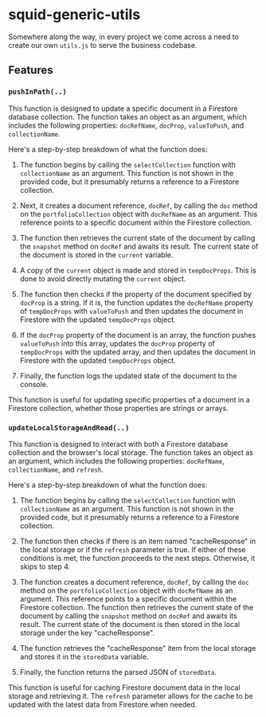 # squid-generic-utils

Somewhere along the way, in every project we come across a need to create our own `utils.js` to serve the business codebase.

## Features

### `pushInPath(..)`

This function is designed to update a specific document in a Firestore database collection. The function takes an object as an argument, which includes the following properties: `docRefName`, `docProp`, `valueToPush`, and `collectionName`.

Here's a step-by-step breakdown of what the function does:

1. The function begins by calling the `selectCollection` function with `collectionName` as an argument. This function is not shown in the provided code, but it presumably returns a reference to a Firestore collection.

2. Next, it creates a document reference, `docRef`, by calling the `doc` method on the `portfolioCollection` object with `docRefName` as an argument. This reference points to a specific document within the Firestore collection.

3. The function then retrieves the current state of the document by calling the `snapshot` method on `docRef` and awaits its result. The current state of the document is stored in the `current` variable.

4. A copy of the `current` object is made and stored in `tempDocProps`. This is done to avoid directly mutating the `current` object.

5. The function then checks if the property of the document specified by `docProp` is a string. If it is, the function updates the `docRefName` property of `tempDocProps` with `valueToPush` and then updates the document in Firestore with the updated `tempDocProps` object.

6. If the `docProp` property of the document is an array, the function pushes `valueToPush` into this array, updates the `docProp` property of `tempDocProps` with the updated array, and then updates the document in Firestore with the updated `tempDocProps` object.

7. Finally, the function logs the updated state of the document to the console.

This function is useful for updating specific properties of a document in a Firestore collection, whether those properties are strings or arrays.

### `updateLocalStorageAndRead(..)`

 This function is designed to interact with both a Firestore database collection and the browser's local storage. The function takes an object as an argument, which includes the following properties: `docRefName`, `collectionName`, and `refresh`.

Here's a step-by-step breakdown of what the function does:

1. The function begins by calling the `selectCollection` function with `collectionName` as an argument. This function is not shown in the provided code, but it presumably returns a reference to a Firestore collection.

2. The function then checks if there is an item named "cacheResponse" in the local storage or if the `refresh` parameter is true. If either of these conditions is met, the function proceeds to the next steps. Otherwise, it skips to step 4.

3. The function creates a document reference, `docRef`, by calling the `doc` method on the `portfolioCollection` object with `docRefName` as an argument. This reference points to a specific document within the Firestore collection. The function then retrieves the current state of the document by calling the `snapshot` method on `docRef` and awaits its result. The current state of the document is then stored in the local storage under the key "cacheResponse".

4. The function retrieves the "cacheResponse" item from the local storage and stores it in the `storedData` variable.

5. Finally, the function returns the parsed JSON of `storedData`.

This function is useful for caching Firestore document data in the local storage and retrieving it. The `refresh` parameter allows for the cache to be updated with the latest data from Firestore when needed.
